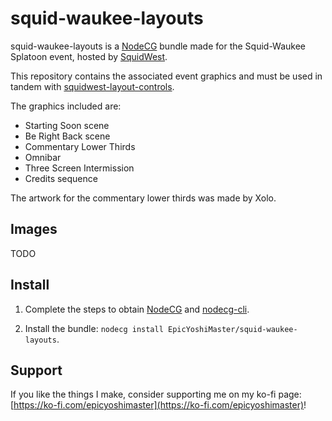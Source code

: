 # squid-waukee-layouts

squid-waukee-layouts is a [NodeCG](http://github.com/nodecg/nodecg) bundle made for the Squid-Waukee Splatoon event, hosted by [SquidWest](https://bsky.app/profile/squidwest.bsky.social).

This repository contains the associated event graphics and must be used in tandem with [squidwest-layout-controls](https://github.com/EpicYoshiMaster/squidwest-layout-controls).

The graphics included are:

- Starting Soon scene
- Be Right Back scene
- Commentary Lower Thirds
- Omnibar
- Three Screen Intermission
- Credits sequence

The artwork for the commentary lower thirds was made by Xolo.

## Images

TODO

## Install

1. Complete the steps to obtain [NodeCG](https://www.nodecg.dev/) and [nodecg-cli](https://github.com/nodecg/nodecg-cli).

2. Install the bundle: `nodecg install EpicYoshiMaster/squid-waukee-layouts`.

## Support

If you like the things I make, consider supporting me on my ko-fi page: [https://ko-fi.com/epicyoshimaster](https://ko-fi.com/epicyoshimaster)!